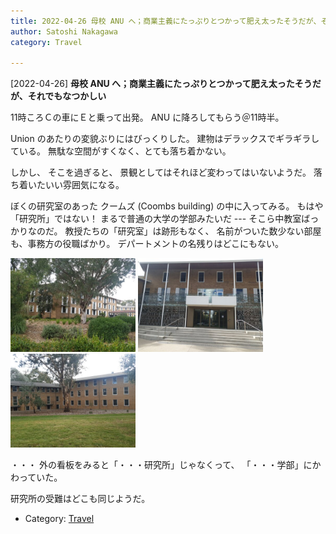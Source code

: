 ```yaml
---
title: 2022-04-26 母校 ANU へ；商業主義にたっぷりとつかって肥え太ったそうだが、それでもなつかしい
author: Satoshi Nakagawa
category: Travel

---
```


[2022-04-26] **母校 ANU へ；商業主義にたっぷりとつかって肥え太ったそうだが、それでもなつかしい** 

 11時ころＣの車にＥと乗って出発。
ANU に降ろしてもらう＠11時半。

Union のあたりの変貌ぶりにはびっくりした。
建物はデラックスでギラギラしている。
無駄な空間がすくなく、とても落ち着かない。

 しかし、
そこを過ぎると、
景観としてはそれほど変わってはいないようだ。
落ち着いたいい雰囲気になる。

 ぼくの研究室のあった
クームズ (Coombs building) の中に入ってみる。
もはや「研究所」ではない！
まるで普通の大学の学部みたいだ
--- そこら中教室ばっかりなのだ。
教授たちの「研究室」は跡形もなく、
名前がついた数少ない部屋も、事務方の役職ばかり。
デパートメントの名残りはどこにもない。

<a href=/pict/2022-04-26-coombs-1.jpg><img src="/pict/2022-04-26-coombs-1.jpg" alt="" width="200"/></a>
<a href=/pict/2022-04-26-coombs-2.jpg><img src="/pict/2022-04-26-coombs-2.jpg" alt="" width="200"/></a>
<a href=/pict/2022-04-26-coombs-3.jpg><img src="/pict/2022-04-26-coombs-3.jpg" alt="" width="200"/></a>

 ・・・
外の看板をみると「・・・研究所」じゃなくって、
「・・・学部」にかわっていた。

 研究所の受難はどこも同じようだ。

- Category: [Travel](https://merapano.github.io/categories.html#Travel)

